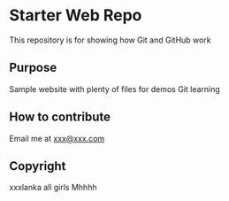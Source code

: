 # Starter Web Repo

This repository is for showing how Git and GitHub work

## Purpose

Sample website with plenty of files for demos
Git learning

## How to contribute

Email me at xxx@xxx.com

## Copyright

xxxlanka
all girls
Mhhhh
